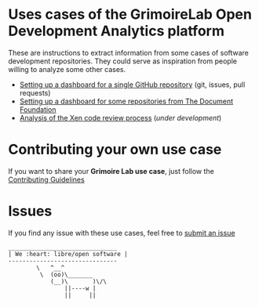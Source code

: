 # Uses cases of the GrimoireLab Open Development Analytics platform

These are instructions to extract information from some cases of software development repositories. They could serve as inspiration from people willing to analyze some other cases.

* [Setting up a dashboard for a single GitHub repository](github/README.md) (git, issues, pull requests)
* [Setting up a dashboard for some repositories from The Document Foundation](documentfoundation/README.md)
* [Analysis of the Xen code review process](xen-code-review/README.md) (_under development_)

# Contributing your own use case

If you want to share your **Grimoire Lab use case**, just follow the [Contributing Guidelines](CONTRIBUTING.md)

# Issues

If you find any issue with these use cases, feel free to [submit an issue](https://github.com/grimoirelab/use_cases/issues/new)

```
_______________________________
| We :heart: libre/open software |
-------------------------------
        \   ^__^
         \  (oo)\_______
            (__)\       )\/\
                ||----w |
                ||     ||

```
